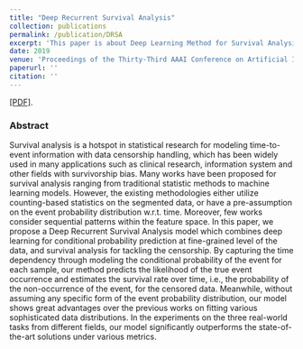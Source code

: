 ```yaml
---
title: "Deep Recurrent Survival Analysis"
collection: publications
permalink: /publication/DRSA
excerpt: 'This paper is about Deep Learning Method for Survival Analysis.'
date: 2019
venue: 'Proceedings of the Thirty-Third AAAI Conference on Artificial Intelligence (AAAI 2019)'
paperurl: '' 
citation: ''
---
```


[\[PDF\]](https://arxiv.org/pdf/1809.02403.pdf).

### Abstract
Survival analysis is a hotspot in statistical research for modeling time-to-event information with data censorship handling, which has been widely used in many applications such as clinical research, information system and other fields with survivorship bias. Many works have been proposed for survival analysis ranging from traditional statistic methods to machine learning models. However, the existing methodologies either utilize counting-based statistics on the segmented data, or have a pre-assumption on the event probability distribution w.r.t. time. Moreover, few works consider sequential patterns within the feature space. In this paper, we propose a Deep Recurrent Survival Analysis model which combines deep learning for conditional probability prediction at fine-grained level of the data, and survival analysis for tackling the censorship. By capturing the time dependency through modeling the conditional probability of the event for each sample, our method predicts the likelihood of the true event occurrence and estimates the survival rate over time, i.e., the probability of the non-occurrence of the event, for the censored data. Meanwhile, without assuming any specific form of the event probability distribution, our model shows great advantages over the previous works on fitting various sophisticated data distributions. In the experiments on the three real-world tasks from different fields, our model significantly outperforms the state-of-the-art solutions under various metrics.